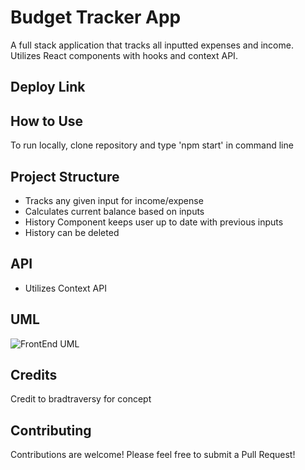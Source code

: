 # Budget Tracker App
A full stack application that tracks all inputted expenses and income. Utilizes React components with hooks and context API.

## Deploy Link

## How to Use
To run locally, clone repository and type 'npm start' in command line

## Project Structure
- Tracks any given input for income/expense
- Calculates current balance based on inputs
- History Component keeps user up to date with previous inputs
- History can be deleted

## API
- Utilizes Context API

## UML
![FrontEnd UML](../assets/frtendUML.png)

## Credits
Credit to bradtraversy for concept

## Contributing
Contributions are welcome! Please feel free to submit a Pull Request!